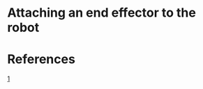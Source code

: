 # Attaching an end effector to the robot


















# References

[1](https://github.com/trabelsim/UR3_with_Robotiq_gripper_85)
